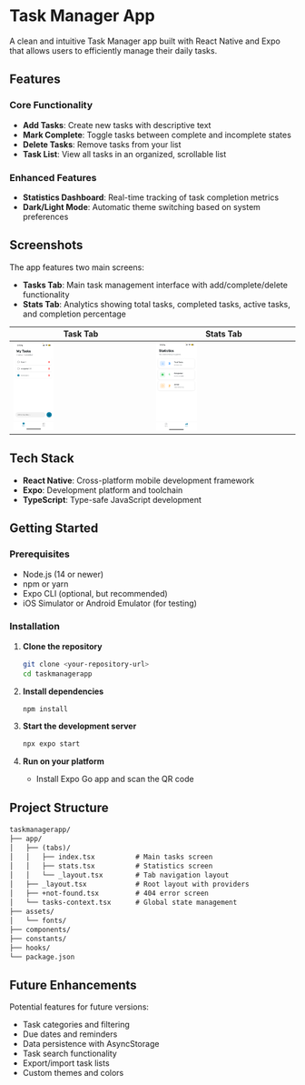 # Task Manager App

A clean and intuitive Task Manager app built with React Native and Expo that allows users to efficiently manage their daily tasks.

## Features

### Core Functionality
- **Add Tasks**: Create new tasks with descriptive text
- **Mark Complete**: Toggle tasks between complete and incomplete states
- **Delete Tasks**: Remove tasks from your list
- **Task List**: View all tasks in an organized, scrollable list

### Enhanced Features
- **Statistics Dashboard**: Real-time tracking of task completion metrics
- **Dark/Light Mode**: Automatic theme switching based on system preferences

## Screenshots

The app features two main screens:
- **Tasks Tab**: Main task management interface with add/complete/delete functionality
- **Stats Tab**: Analytics showing total tasks, completed tasks, active tasks, and completion percentage

| Task Tab | Stats Tab |
|------------|-----------|
| <img src="./screenshots/task_tab.png" alt="Tasks Tab" width="30%"> | <img src="./screenshots/stats_tab.png" alt="Stats Tab" width="30%"> |

## Tech Stack

- **React Native**: Cross-platform mobile development framework
- **Expo**: Development platform and toolchain
- **TypeScript**: Type-safe JavaScript development

## Getting Started

### Prerequisites
- Node.js (14 or newer)
- npm or yarn
- Expo CLI (optional, but recommended)
- iOS Simulator or Android Emulator (for testing)

### Installation

1. **Clone the repository**
   ```bash
   git clone <your-repository-url>
   cd taskmanagerapp
   ```

2. **Install dependencies**
   ```bash
   npm install
   ```

3. **Start the development server**
   ```bash
   npx expo start
   ```

4. **Run on your platform**
   - Install Expo Go app and scan the QR code

## Project Structure

```
taskmanagerapp/
├── app/
│   ├── (tabs)/
│   │   ├── index.tsx          # Main tasks screen
│   │   ├── stats.tsx          # Statistics screen
│   │   └── _layout.tsx        # Tab navigation layout
│   ├── _layout.tsx            # Root layout with providers
│   ├── +not-found.tsx         # 404 error screen
│   └── tasks-context.tsx      # Global state management
├── assets/
│   └── fonts/
├── components/
├── constants/
├── hooks/
└── package.json
```

## Future Enhancements

Potential features for future versions:
- Task categories and filtering
- Due dates and reminders
- Data persistence with AsyncStorage
- Task search functionality
- Export/import task lists
- Custom themes and colors
